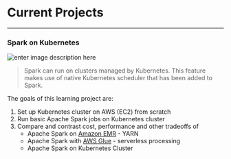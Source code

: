 # Current Projects
___
### Spark on Kubernetes
![enter image description here](https://cdn-images-1.medium.com/max/1920/1*dExybAJeomHZxzWaMA6rAQ.png)
> Spark can run on clusters managed by Kubernetes. This feature makes use of native Kubernetes scheduler that has been added to Spark.

The goals of this learning project are:
 1. Set up Kubernetes cluster on AWS (EC2) from scratch
 2. Run basic Apache Spark jobs on Kubernetes cluster
 3.  Compare and contrast cost, performance and other tradeoffs of
	 - Apache Spark on [Amazon EMR](https://aws.amazon.com/emr/)  - YARN
	 - Apache Spark with [AWS Glue](https://aws.amazon.com/glue/) - serverless processing
	 - Apache Spark on Kubernetes Cluster
